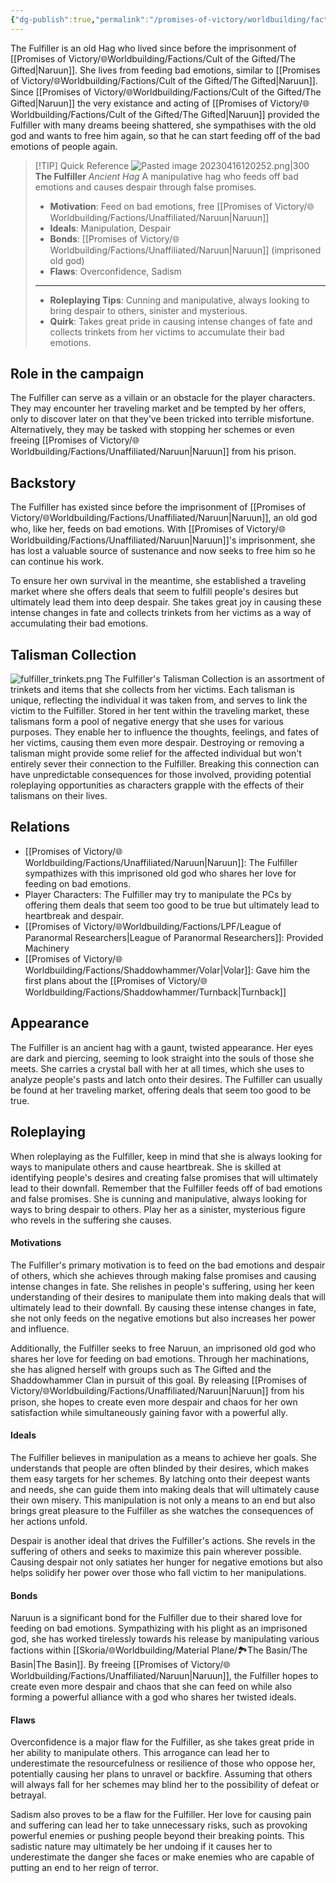 ```yaml
---
{"dg-publish":true,"permalink":"/promises-of-victory/worldbuilding/factions/unaffiliated/the-fulfiller/","title":"The Fulfiller","noteIcon":"NPC","created":"2023-01-25T02:26:54.000+01:00","updated":"2023-05-12T20:10:36.311+02:00"}
---
```



The Fulfiller is an old Hag who lived since before the imprisonment of [[Promises of Victory/🌐Worldbuilding/Factions/Cult of the Gifted/The Gifted\|Naruun]]. She lives from feeding bad emotions, similar to [[Promises of Victory/🌐Worldbuilding/Factions/Cult of the Gifted/The Gifted\|Naruun]]. Since [[Promises of Victory/🌐Worldbuilding/Factions/Cult of the Gifted/The Gifted\|Naruun]] the very existance and acting of [[Promises of Victory/🌐Worldbuilding/Factions/Cult of the Gifted/The Gifted\|Naruun]] provided the Fulfiller with many dreams beeing shattered, she sympathises with the old god and wants to free him again, so that he can start feeding off of the bad emotions of people again.

> [!TIP] Quick Reference
> ![Pasted image 20230416120252.png|300](/img/user/resources/Pictures/Pasted%20image%2020230416120252.png)
> **The Fulfiller** _Ancient Hag_ 
>  A manipulative hag who feeds off bad emotions and causes despair through false promises.
>- **Motivation**: Feed on bad emotions, free [[Promises of Victory/🌐Worldbuilding/Factions/Unaffiliated/Naruun\|Naruun]]
>- **Ideals**: Manipulation, Despair
>- **Bonds**: [[Promises of Victory/🌐Worldbuilding/Factions/Unaffiliated/Naruun\|Naruun]] (imprisoned old god)
>- **Flaws**: Overconfidence, Sadism
> ____
>- **Roleplaying Tips**: Cunning and manipulative, always looking to bring despair to others, sinister and mysterious.
>-  **Quirk**: Takes great pride in causing intense changes of fate and collects trinkets from her victims to accumulate their bad emotions.

## Role in the campaign
The Fulfiller can serve as a villain or an obstacle for the player characters. They may encounter her traveling market and be tempted by her offers, only to discover later on that they've been tricked into terrible misfortune. Alternatively, they may be tasked with stopping her schemes or even freeing [[Promises of Victory/🌐Worldbuilding/Factions/Unaffiliated/Naruun\|Naruun]] from his prison.

## Backstory
The Fulfiller has existed since before the imprisonment of [[Promises of Victory/🌐Worldbuilding/Factions/Unaffiliated/Naruun\|Naruun]], an old god who, like her, feeds on bad emotions. With [[Promises of Victory/🌐Worldbuilding/Factions/Unaffiliated/Naruun\|Naruun]]'s imprisonment, she has lost a valuable source of sustenance and now seeks to free him so he can continue his work.

To ensure her own survival in the meantime, she established a traveling market where she offers deals that seem to fulfill people's desires but ultimately lead them into deep despair. She takes great joy in causing these intense changes in fate and collects trinkets from her victims as a way of accumulating their bad emotions.

## Talisman Collection
![fulfiller_trinkets.png](/img/user/resources/Pictures/decoration/fulfiller_trinkets.png)
The Fulfiller's Talisman Collection is an assortment of trinkets and items that she collects from her victims. Each talisman is unique, reflecting the individual it was taken from, and serves to link the victim to the Fulfiller. Stored in her tent within the traveling market, these talismans form a pool of negative energy that she uses for various purposes. They enable her to influence the thoughts, feelings, and fates of her victims, causing them even more despair. Destroying or removing a talisman might provide some relief for the affected individual but won't entirely sever their connection to the Fulfiller. Breaking this connection can have unpredictable consequences for those involved, providing potential roleplaying opportunities as characters grapple with the effects of their talismans on their lives.

## Relations
- [[Promises of Victory/🌐Worldbuilding/Factions/Unaffiliated/Naruun\|Naruun]]: The Fulfiller sympathizes with this imprisoned old god who shares her love for feeding on bad emotions.
- Player Characters: The Fulfiller may try to manipulate the PCs by offering them deals that seem too good to be true but ultimately lead to heartbreak and despair.
- [[Promises of Victory/🌐Worldbuilding/Factions/LPF/League of Paranormal Researchers\|League of Paranormal Researchers]]: Provided Machinery
- [[Promises of Victory/🌐Worldbuilding/Factions/Shaddowhammer/Volar\|Volar]]: Gave him the first plans about the [[Promises of Victory/🌐Worldbuilding/Factions/Shaddowhammer/Turnback\|Turnback]]

## Appearance
The Fulfiller is an ancient hag with a gaunt, twisted appearance. Her eyes are dark and piercing, seeming to look straight into the souls of those she meets. She carries a crystal ball with her at all times, which she uses to analyze people's pasts and latch onto their desires. The Fulfiller can usually be found at her traveling market, offering deals that seem too good to be true.

## Roleplaying
When roleplaying as the Fulfiller, keep in mind that she is always looking for ways to manipulate others and cause heartbreak. She is skilled at identifying people's desires and creating false promises that will ultimately lead to their downfall. Remember that the Fulfiller feeds off of bad emotions and false promises. She is cunning and manipulative, always looking for ways to bring despair to others. Play her as a sinister, mysterious figure who revels in the suffering she causes.

#### Motivations
The Fulfiller's primary motivation is to feed on the bad emotions and despair of others, which she achieves through making false promises and causing intense changes in fate. She relishes in people's suffering, using her keen understanding of their desires to manipulate them into making deals that will ultimately lead to their downfall. By causing these intense changes in fate, she not only feeds on the negative emotions but also increases her power and influence.

Additionally, the Fulfiller seeks to free Naruun, an imprisoned old god who shares her love for feeding on bad emotions. Through her machinations, she has aligned herself with groups such as The Gifted and the Shaddowhammer Clan in pursuit of this goal. By releasing [[Promises of Victory/🌐Worldbuilding/Factions/Unaffiliated/Naruun\|Naruun]] from his prison, she hopes to create even more despair and chaos for her own satisfaction while simultaneously gaining favor with a powerful ally.

#### Ideals

The Fulfiller believes in manipulation as a means to achieve her goals. She understands that people are often blinded by their desires, which makes them easy targets for her schemes. By latching onto their deepest wants and needs, she can guide them into making deals that will ultimately cause their own misery. This manipulation is not only a means to an end but also brings great pleasure to the Fulfiller as she watches the consequences of her actions unfold.

Despair is another ideal that drives the Fulfiller's actions. She revels in the suffering of others and seeks to maximize this pain wherever possible. Causing despair not only satiates her hunger for negative emotions but also helps solidify her power over those who fall victim to her manipulations.

#### Bonds

Naruun is a significant bond for the Fulfiller due to their shared love for feeding on bad emotions. Sympathizing with his plight as an imprisoned god, she has worked tirelessly towards his release by manipulating various factions within [[Skoria/🌐Worldbuilding/Material Plane/🏞️The Basin/The Basin\|The Basin]]. By freeing [[Promises of Victory/🌐Worldbuilding/Factions/Unaffiliated/Naruun\|Naruun]], the Fulfiller hopes to create even more despair and chaos that she can feed on while also forming a powerful alliance with a god who shares her twisted ideals.

#### Flaws

Overconfidence is a major flaw for the Fulfiller, as she takes great pride in her ability to manipulate others. This arrogance can lead her to underestimate the resourcefulness or resilience of those who oppose her, potentially causing her plans to unravel or backfire. Assuming that others will always fall for her schemes may blind her to the possibility of defeat or betrayal.

Sadism also proves to be a flaw for the Fulfiller. Her love for causing pain and suffering can lead her to take unnecessary risks, such as provoking powerful enemies or pushing people beyond their breaking points. This sadistic nature may ultimately be her undoing if it causes her to underestimate the danger she faces or make enemies who are capable of putting an end to her reign of terror.

